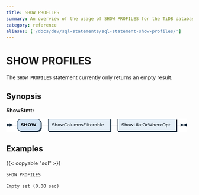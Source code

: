 ```yaml
---
title: SHOW PROFILES
summary: An overview of the usage of SHOW PROFILES for the TiDB database.
category: reference
aliases: ['/docs/dev/sql-statements/sql-statement-show-profiles/']
---
```


# SHOW PROFILES

The `SHOW PROFILES` statement currently only returns an empty result.

## Synopsis

**ShowStmt:**

![ShowStmt](/media/sqlgram/ShowStmt.png)

## Examples

{{< copyable "sql" >}}

```sql
SHOW PROFILES
```

```
Empty set (0.00 sec)
```
